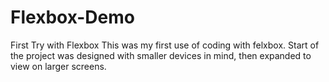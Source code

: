 # Flexbox-Demo
First Try with Flexbox
This was my first use of coding with felxbox. Start of the project was designed with smaller devices in mind, then expanded to view on larger screens. 
